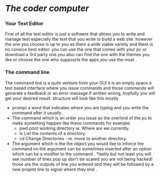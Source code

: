 # ***The coder computer***
### Your Text Editor 
First of all the text editor is just a softwere that allows you to write and manage text especially the text that you write to build a web site .however the one you choose is up to you as there a wide viable variety and there is no consice best editor. you can use the one that comes with your pc or download a 3rd party one.you also can find the one with the themes you like or choose the one who suppourts the apps you use the most .
### The command line 
The command line is a quite venture from your GUI it is an empty space a text based interface where you issue commands and those commands will genarate a feedback or an error massage if written wrong, hopfully you will get your desired result.
structure will look like this mostly
* prompt a word that indicates where you are typing and you write the command after it usually .
* The command which is an order you issue as the overlord of the pc to make something happen like these commands for example;
  * pwd print working directory  ie. Where are we currently.
  * ls List the contents of a directory.
  * cd Change Directories - ie. move to another directory.
* The argument which is the the object you would like to inforce the command on the argument can be sometimes inserted after an option which can be a modfier to the command .
*lastly but not least you will see number of lines pop up don't be scared you are not being hacked!  those are the outputs of line you entered and they will be followed by a new propmt line to signal where they end .
